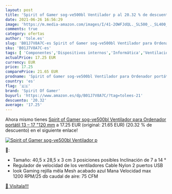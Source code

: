 ```yaml
---
layout: post
title: 'Spirit of Gamer sog-ve500bl Ventilador p al 20.32 % de descuento'
date: 2021-06-26 16:56:29
image: 'https://m.media-amazon.com/images/I/41-2OWFJdQL._SL500_._SL400_.jpg'
comments: true
category: ofertas
author: 'tole.es'
slug: 'B01J7V8A7C-es Spirit of Gamer sog-ve500bl Ventilador para Ordenador...'
sku: 'B01J7V8A7C-es'
tags: [ 'Componentes','Dispositivos internos','Informática','Ventilación y refrigeración para ordenadores','Ventiladores de caja','ordenador','spirit of gamer', ]
actualPrice: 17.25 EUR
currency: EUR
price: 17.25
comparePrice: 21.65 EUR
prodname: 'Spirit of Gamer sog-ve500bl Ventilador para Ordenador portátil 13 – 17 "120 mm'
country: 'es'
flag: '🇪🇸'
brand: 'Spirit Of Gamer'
buyurl: 'https://www.amazon.es/dp/B01J7V8A7C/?tag=tolees-21'
descuento: '20.32'
average: '17.25'
---
```


Ahora mismo tienes [Spirit of Gamer sog-ve500bl Ventilador para Ordenador portátil 13 – 17 "120 mm](https://www.amazon.es/dp/B01J7V8A7C/?tag=tolees-21) a 17.25 EUR (original: 21.65 EUR) (20.32 %  de descuento) en el siguiente enlace!

[![Spirit of Gamer sog-ve500bl Ventilador p](https://m.media-amazon.com/images/I/41-2OWFJdQL._SL500_._SL400_.jpg)](https://www.amazon.es/dp/B01J7V8A7C/?tag=tolees-21)

🔎:

- Tamaño: 40,5 x 28,5 x 3 cm 3 posiciones posibles Inclinación de 7 a 14 °
- Regulador de velocidad de los ventiladores Cable Nylon 2 puertos USB
- look Gaming rejilla mêla Mesh acabado azul Mana Velocidad max 1200 RPM/25 db caudal de aire: 75 CFM

[🛒 Visítala!!!](https://www.amazon.es/dp/B01J7V8A7C/?tag=tolees-21)
